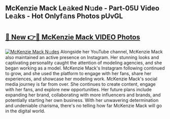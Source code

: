 ## McKenzie Mack Le𝚊ked N𝚞de - Part-05U Video Le𝚊ks - Hot Onlyf𝚊ns Photos pUvGL

# <h2><a href="http://ab38145.deff.icu/?id=McKenzie+Mack">🔗 New 👉🔴 McKenzie Mack VIDEO Photos</a></h2>

[![McKenzie Mack N𝚞des](https://i.imgur.com/rIISA9y.gif)](http://ab38145.deff.icu/?id=McKenzie+Mack)
Alongside her YouTube channel, McKenzie Mack also maintained an active presence on Instagram. Her stunning looks and captivating personality caught the attention of modeling agencies, and she began working as a model. McKenzie Mack's Instagram following continued to grow, and she used the platform to engage with her fans, share her experiences, and showcase her modeling work. McKenzie Mack's social media journey is far from over. She continues to create content, engage with her fans, and explore new opportunities. Her future plans include expanding her brand, collaborating with more influencers and brands, and potentially starting her own business. With her unwavering determination and undeniable charisma, there's no telling how far McKenzie Mack will go in the digital world.
